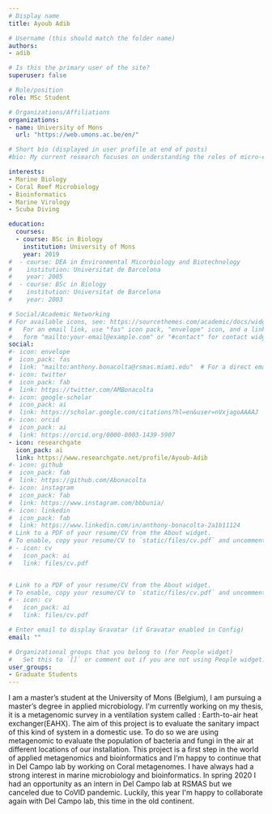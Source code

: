 ```yaml
---
# Display name
title: Ayoub Adib

# Username (this should match the folder name)
authors:
- adib

# Is this the primary user of the site?
superuser: false

# Role/position
role: MSc Student

# Organizations/Affiliations
organizations:
- name: University of Mons
  url: "https://web.umons.ac.be/en/"

# Short bio (displayed in user profile at end of posts)
#bio: My current research focuses on understanding the roles of micro-eukaryotes and bacteria in marine organisms. Initially, I will be researching the coral holobiont during bleaching from a single-cell perspective.

interests:
- Marine Biology
- Coral Reef Microbiology
- Bioinformatics
- Marine Virology
- Scuba Diving

education:
  courses:
  - course: BSc in Biology
    institution: University of Mons
    year: 2019
#  - course: DEA in Environmental Micorbiology and Biotechnology
#    institution: Universitat de Barcelona
#    year: 2005
#  - course: BSc in Biology
#    institution: Universitat de Barcelona
#    year: 2003

# Social/Academic Networking
# For available icons, see: https://sourcethemes.com/academic/docs/widgets/#icons
#   For an email link, use "fas" icon pack, "envelope" icon, and a link in the
#   form "mailto:your-email@example.com" or "#contact" for contact widget.
social:
#- icon: envelope
#  icon_pack: fas
#  link: "mailto:anthony.bonacolta@rsmas.miami.edu"  # For a direct email link, use "mailto:test@example.org".
#- icon: twitter
#  icon_pack: fab
#  link: https://twitter.com/AMBonacolta
#- icon: google-scholar
#  icon_pack: ai
#  link: https://scholar.google.com/citations?hl=en&user=nVxjagoAAAAJ
#- icon: orcid
#  icon_pack: ai
#  link: https://orcid.org/0000-0003-1439-5907
- icon: researchgate
  icon_pack: ai
  link: https://www.researchgate.net/profile/Ayoub-Adib
#- icon: github
#  icon_pack: fab
#  link: https://github.com/Abonacolta
#- icon: instagram
#  icon_pack: fab
#  link: https://www.instagram.com/bbbunia/
#- icon: linkedin
#  icon_pack: fab
#  link: https://www.linkedin.com/in/anthony-bonacolta-2a1b11124
# Link to a PDF of your resume/CV from the About widget.
# To enable, copy your resume/CV to `static/files/cv.pdf` and uncomment the lines below.
# - icon: cv
#   icon_pack: ai
#   link: files/cv.pdf


# Link to a PDF of your resume/CV from the About widget.
# To enable, copy your resume/CV to `static/files/cv.pdf` and uncomment the lines below.
# - icon: cv
#   icon_pack: ai
#   link: files/cv.pdf

# Enter email to display Gravatar (if Gravatar enabled in Config)
email: ""

# Organizational groups that you belong to (for People widget)
#   Set this to `[]` or comment out if you are not using People widget.
user_groups:
- Graduate Students
---
```


I am a master’s student at the University of Mons (Belgium), I am pursuing a master’s degree in applied microbiology. I'm currently working on my thesis, it is a metagenomic survey in a ventilation system called : Earth-to-air heat exchanger(EAHX). The aim of this project is to evaluate the sanitary impact of this kind of system in a domestic use. To do so we are using metagenomic to evaluate the population of bacteria and fungi in the air at different locations of our installation. This project is a first step in the world of applied metagenomics and bioinformatics and I'm happy to continue that in Del Campo lab by working on Coral metagenomes. I have always had a strong interest in marine microbiology and bioinformatics. In spring 2020 I had an opportunity as an intern in Del Campo lab at RSMAS but we canceled due to CoVID pandemic. Luckily, this year I'm happy to collaborate again with Del Campo lab, this time in the old continent.
